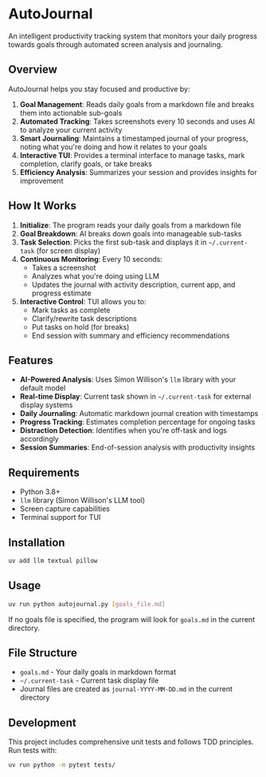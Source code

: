 # AutoJournal

An intelligent productivity tracking system that monitors your daily progress towards goals through automated screen analysis and journaling.

## Overview

AutoJournal helps you stay focused and productive by:

1. **Goal Management**: Reads daily goals from a markdown file and breaks them into actionable sub-goals
2. **Automated Tracking**: Takes screenshots every 10 seconds and uses AI to analyze your current activity
3. **Smart Journaling**: Maintains a timestamped journal of your progress, noting what you're doing and how it relates to your goals
4. **Interactive TUI**: Provides a terminal interface to manage tasks, mark completion, clarify goals, or take breaks
5. **Efficiency Analysis**: Summarizes your session and provides insights for improvement

## How It Works

1. **Initialize**: The program reads your daily goals from a markdown file
2. **Goal Breakdown**: AI breaks down goals into manageable sub-tasks
3. **Task Selection**: Picks the first sub-task and displays it in `~/.current-task` (for screen display)
4. **Continuous Monitoring**: Every 10 seconds:
   - Takes a screenshot
   - Analyzes what you're doing using LLM
   - Updates the journal with activity description, current app, and progress estimate
5. **Interactive Control**: TUI allows you to:
   - Mark tasks as complete
   - Clarify/rewrite task descriptions
   - Put tasks on hold (for breaks)
   - End session with summary and efficiency recommendations

## Features

- **AI-Powered Analysis**: Uses Simon Willison's `llm` library with your default model
- **Real-time Display**: Current task shown in `~/.current-task` for external display systems
- **Daily Journaling**: Automatic markdown journal creation with timestamps
- **Progress Tracking**: Estimates completion percentage for ongoing tasks
- **Distraction Detection**: Identifies when you're off-task and logs accordingly
- **Session Summaries**: End-of-session analysis with productivity insights

## Requirements

- Python 3.8+
- `llm` library (Simon Willison's LLM tool)
- Screen capture capabilities
- Terminal support for TUI

## Installation

```bash
uv add llm textual pillow
```

## Usage

```bash
uv run python autojournal.py [goals_file.md]
```

If no goals file is specified, the program will look for `goals.md` in the current directory.

## File Structure

- `goals.md` - Your daily goals in markdown format
- `~/.current-task` - Current task display file
- Journal files are created as `journal-YYYY-MM-DD.md` in the current directory

## Development

This project includes comprehensive unit tests and follows TDD principles. Run tests with:

```bash
uv run python -m pytest tests/
```
